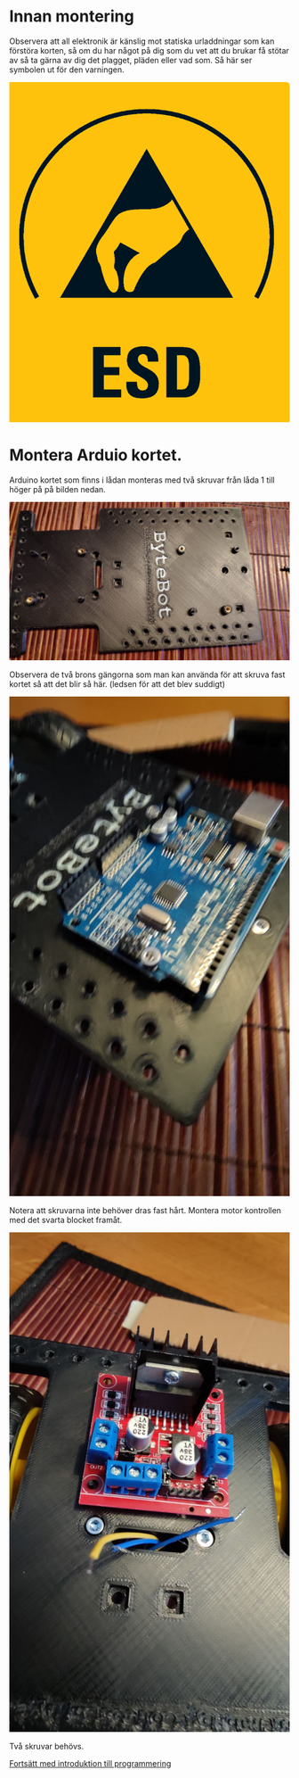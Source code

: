 # Innan montering
Observera att all elektronik är känslig mot statiska urladdningar som kan förstöra korten, så om du har något på dig som du vet att du brukar få stötar av så ta gärna av dig det plagget, pläden eller vad som.
Så här ser symbolen ut för den varningen.

![esd warning](../photos/esd-warning-sign.png "opt title")

# Montera Arduio kortet.
Arduino kortet som finns i lådan monteras med två skruvar från låda 1 till höger på på bilden nedan.

![bytebot bas platta](../photos/bytebot_basplatta.jpg "opt title")

Observera de två brons gängorna som man kan använda för att skruva fast kortet så att det blir så här. (ledsen för att det blev suddigt)

![bytebot Arduino montering](../photos/bytebot_arduino.jpg "opt title")

Notera att skruvarna inte behöver dras fast hårt.
Montera motor kontrollen med det svarta blocket framåt.

![bytebot montera motor kontroller](../photos/bytebot_motorcontroller.jpg "opt title")


Två skruvar behövs.

[Fortsätt med introduktion till programmering](./intro_programmering.md)
